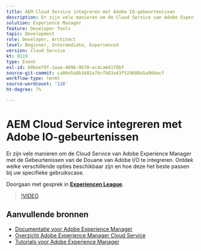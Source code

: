 ```yaml
---
title: AEM Cloud Service integreren met Adobe IO-gebeurtenissen
description: Er zijn vele manieren om de Cloud Service van Adobe Experience Manager met de Gebeurtenissen van de Douane van Adobe I/O te integreren. Ontdek welke verschillende opties beschikbaar zijn en hoe deze het beste passen bij uw specifieke gebruikscase.
solution: Experience Manager
feature: Developer Tools
topic: Development
role: Developer, Architect
level: Beginner, Intermediate, Experienced
version: Cloud Service
kt: 9119
type: Event
exl-id: b8beef9f-1aaa-4696-9b70-ecdca641f8bf
source-git-commit: ca06e5a8b1602a7bcfb83a43f529680a5a96bacf
workflow-type: tm+mt
source-wordcount: '128'
ht-degree: 7%

---
```


# AEM Cloud Service integreren met Adobe IO-gebeurtenissen

Er zijn vele manieren om de Cloud Service van Adobe Experience Manager met de Gebeurtenissen van de Douane van Adobe I/O te integreren. Ontdek welke verschillende opties beschikbaar zijn en hoe deze het beste passen bij uw specifieke gebruikscase.

Doorgaan met gesprek in **[Experiencen League](https://adobe.ly/3ij0O1W)**.

>[!VIDEO](https://video.tv.adobe.com/v/337529/?quality=12&learn=on&hidetitle=true)

## Aanvullende bronnen

- [Documentatie voor Adobe Experience Manager ](https://experienceleague.adobe.com/docs/experience-manager-cloud-service.html)
- [Overzicht Adobe Experience Manager Cloud Service](https://experienceleague.adobe.com/docs/experience-manager-cloud-service/overview/home.html)
- [Tutorials voor Adobe Experience Manager](https://experienceleague.adobe.com/docs/experience-manager-tutorials.html)
